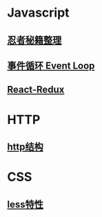 # Javascript

## [忍者秘籍整理](https://outofhadoop.github.io/blog/read_javascript_ninja)
## [事件循环 Event Loop](https://outofhadoop.github.io/blog/event_loop)

## [React-Redux](https://outofhadoop.github.io/blog/react-redux)

# HTTP

## [http结构](https://outofhadoop.github.io/blog/http)

# CSS

## [less特性](https://outofhadoop.github.io/blog/less%E7%89%B9%E6%80%A7)
